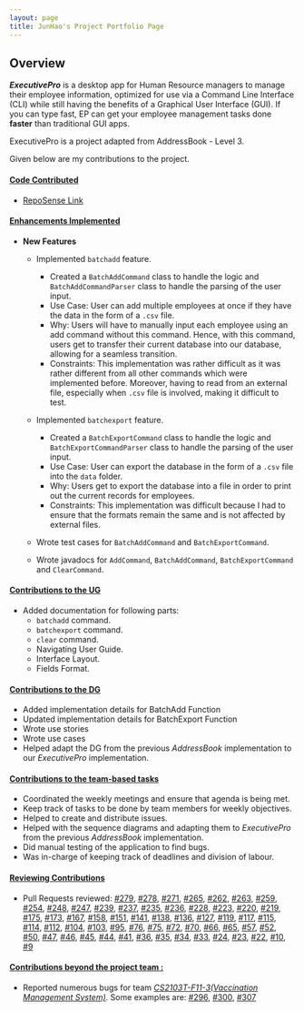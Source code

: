 ```yaml
---
layout: page
title: JunHao's Project Portfolio Page
---
```


## Overview

***ExecutivePro*** is a desktop app for Human Resource managers to manage their employee information,
optimized for use via a Command Line Interface (CLI) while still having the benefits of a Graphical User Interface (GUI).
If you can type fast, EP can get your employee management tasks done **faster** than traditional GUI apps.

ExecutivePro is a project adapted from AddressBook - Level 3.

Given below are my contributions to the project.

#### <u> Code Contributed </u>

* [RepoSense Link](https://nus-cs2103-ay2223s2.github.io/tp-dashboard/?search=junhao247&breakdown=true&sort=groupTitle&sortWithin=title&since=2023-02-17&timeframe=commit&mergegroup=&groupSelect=groupByRepos&checkedFileTypes=docs~functional-code~test-code~other)

#### <u> Enhancements Implemented </u>
* **New Features**
  * Implemented `batchadd` feature.
    * Created a `BatchAddCommand` class to handle the logic
      and `BatchAddCommandParser` class to handle the parsing of the user input.
    * Use Case: User can add multiple employees at once if they have the data in the form of a `.csv` file.
    * Why: Users will have to manually input each employee using an add command without this command. Hence, with
      this command, users get to transfer their current database into our database,
      allowing for a seamless transition.
    * Constraints: This implementation was rather difficult as it was rather different from all other commands
      which were implemented before. Moreover, having to read from an external file,
      especially when `.csv` file is involved, making it difficult to test.

  * Implemented `batchexport` feature.
    * Created a `BatchExportCommand` class to handle the logic
      and `BatchExportCommandParser` class to handle the parsing of the user input.
    * Use Case: User can export the database in the form of a `.csv` file into the `data` folder.
    * Why: Users get to export the database into a file in order to print out the current records for employees.
    * Constraints: This implementation was difficult because I had to ensure that the formats remain the same
      and is not affected by external files.
    
  * Wrote test cases for `BatchAddCommand` and `BatchExportCommand`.
  * Wrote javadocs for `AddCommand`, `BatchAddCommand`, `BatchExportCommand` and `ClearCommand`.


#### <u> Contributions to the UG </u>
* Added documentation for following parts:
  * `batchadd` command.
  * `batchexport` command.
  * `clear` command.
  * Navigating User Guide.
  * Interface Layout.
  * Fields Format.

#### <u> Contributions to the DG </u>
* Added implementation details for BatchAdd Function
* Updated implementation details for BatchExport Function
* Wrote use stories
* Wrote use cases
* Helped adapt the DG from the previous _AddressBook_ implementation to our _ExecutivePro_ implementation.


#### <u> Contributions to the team-based tasks </u>
* Coordinated the weekly meetings and ensure that agenda is being met.
* Keep track of tasks to be done by team members for weekly objectives.
* Helped to create and distribute issues.
* Helped with the sequence diagrams and adapting them to _ExecutivePro_ from the previous _AddressBook_ implementation.
* Did manual testing of the application to find bugs.
* Was in-charge of keeping track of deadlines and division of labour.

#### <u> Reviewing Contributions </u>
* Pull Requests reviewed:
  [#279](https://github.com/AY2223S2-CS2103T-W09-4/tp/pull/279),
  [#278](https://github.com/AY2223S2-CS2103T-W09-4/tp/pull/278),
  [#271](https://github.com/AY2223S2-CS2103T-W09-4/tp/pull/271),
  [#265](https://github.com/AY2223S2-CS2103T-W09-4/tp/pull/265),
  [#262](https://github.com/AY2223S2-CS2103T-W09-4/tp/pull/262),
  [#263](https://github.com/AY2223S2-CS2103T-W09-4/tp/pull/263),
  [#259](https://github.com/AY2223S2-CS2103T-W09-4/tp/pull/259),
  [#254](https://github.com/AY2223S2-CS2103T-W09-4/tp/pull/254),
  [#248](https://github.com/AY2223S2-CS2103T-W09-4/tp/pull/248),
  [#247](https://github.com/AY2223S2-CS2103T-W09-4/tp/pull/247),
  [#239](https://github.com/AY2223S2-CS2103T-W09-4/tp/pull/239),
  [#237](https://github.com/AY2223S2-CS2103T-W09-4/tp/pull/237),
  [#235](https://github.com/AY2223S2-CS2103T-W09-4/tp/pull/235),
  [#236](https://github.com/AY2223S2-CS2103T-W09-4/tp/pull/236),
  [#228](https://github.com/AY2223S2-CS2103T-W09-4/tp/pull/228),
  [#223](https://github.com/AY2223S2-CS2103T-W09-4/tp/pull/223),
  [#220](https://github.com/AY2223S2-CS2103T-W09-4/tp/pull/220),
  [#219](https://github.com/AY2223S2-CS2103T-W09-4/tp/pull/219),
  [#175](https://github.com/AY2223S2-CS2103T-W09-4/tp/pull/175),
  [#173](https://github.com/AY2223S2-CS2103T-W09-4/tp/pull/173),
  [#167](https://github.com/AY2223S2-CS2103T-W09-4/tp/pull/167),
  [#158](https://github.com/AY2223S2-CS2103T-W09-4/tp/pull/158),
  [#151](https://github.com/AY2223S2-CS2103T-W09-4/tp/pull/151),
  [#141](https://github.com/AY2223S2-CS2103T-W09-4/tp/pull/141),
  [#138](https://github.com/AY2223S2-CS2103T-W09-4/tp/pull/138),
  [#136](https://github.com/AY2223S2-CS2103T-W09-4/tp/pull/136),
  [#127](https://github.com/AY2223S2-CS2103T-W09-4/tp/pull/127),
  [#119](https://github.com/AY2223S2-CS2103T-W09-4/tp/pull/119),
  [#117](https://github.com/AY2223S2-CS2103T-W09-4/tp/pull/117),
  [#115](https://github.com/AY2223S2-CS2103T-W09-4/tp/pull/115),
  [#114](https://github.com/AY2223S2-CS2103T-W09-4/tp/pull/114),
  [#112](https://github.com/AY2223S2-CS2103T-W09-4/tp/pull/112),
  [#104](https://github.com/AY2223S2-CS2103T-W09-4/tp/pull/104),
  [#103](https://github.com/AY2223S2-CS2103T-W09-4/tp/pull/103),
  [#95](https://github.com/AY2223S2-CS2103T-W09-4/tp/pull/95),
  [#76](https://github.com/AY2223S2-CS2103T-W09-4/tp/pull/76),
  [#75](https://github.com/AY2223S2-CS2103T-W09-4/tp/pull/75),
  [#72](https://github.com/AY2223S2-CS2103T-W09-4/tp/pull/72),
  [#70](https://github.com/AY2223S2-CS2103T-W09-4/tp/pull/70),
  [#66](https://github.com/AY2223S2-CS2103T-W09-4/tp/pull/66),
  [#65](https://github.com/AY2223S2-CS2103T-W09-4/tp/pull/65),
  [#57](https://github.com/AY2223S2-CS2103T-W09-4/tp/pull/57),
  [#52](https://github.com/AY2223S2-CS2103T-W09-4/tp/pull/52),
  [#50](https://github.com/AY2223S2-CS2103T-W09-4/tp/pull/50),
  [#47](https://github.com/AY2223S2-CS2103T-W09-4/tp/pull/47),
  [#46](https://github.com/AY2223S2-CS2103T-W09-4/tp/pull/46),
  [#45](https://github.com/AY2223S2-CS2103T-W09-4/tp/pull/45),
  [#44](https://github.com/AY2223S2-CS2103T-W09-4/tp/pull/44),
  [#41](https://github.com/AY2223S2-CS2103T-W09-4/tp/pull/41),
  [#36](https://github.com/AY2223S2-CS2103T-W09-4/tp/pull/36),
  [#35](https://github.com/AY2223S2-CS2103T-W09-4/tp/pull/35),
  [#34](https://github.com/AY2223S2-CS2103T-W09-4/tp/pull/34),
  [#33](https://github.com/AY2223S2-CS2103T-W09-4/tp/pull/33),
  [#24](https://github.com/AY2223S2-CS2103T-W09-4/tp/pull/24),
  [#23](https://github.com/AY2223S2-CS2103T-W09-4/tp/pull/23),
  [#22](https://github.com/AY2223S2-CS2103T-W09-4/tp/pull/22),
  [#10](https://github.com/AY2223S2-CS2103T-W09-4/tp/pull/10),
  [#9](https://github.com/AY2223S2-CS2103T-W09-4/tp/pull/9)




#### <u> Contributions beyond the project team : </u>
- Reported numerous bugs for team [_CS2103T-F11-3(Vaccination Management System)_](https://github.com/AY2223S2-CS2103-F11-3/tp).
  Some examples are: [#296](https://github.com/AY2223S2-CS2103-F11-3/tp/issues/296),
  [#300](https://github.com/AY2223S2-CS2103-F11-3/tp/issues/300),
  [#307](https://github.com/AY2223S2-CS2103-F11-3/tp/issues/307)

